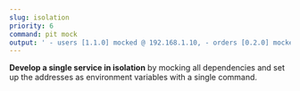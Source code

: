 ```yaml
---
slug: isolation
priority: 6
command: pit mock
output: ' - users [1.1.0] mocked @ 192.168.1.10, - orders [0.2.0] mocked @ 192.168.1.11'
---
```

__Develop a single service in isolation__ by mocking all dependencies and set up the addresses as environment variables with a single command. 